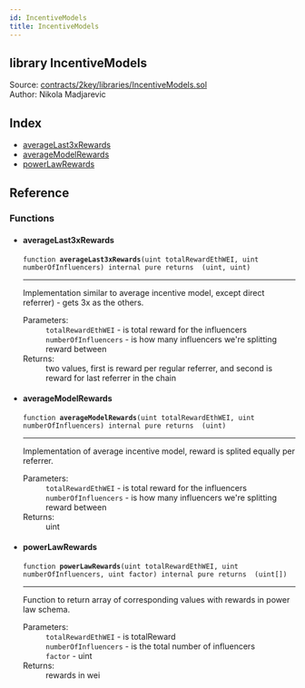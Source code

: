 ```yaml
---
id: IncentiveModels
title: IncentiveModels
---
```


<div class="contract-doc"><div class="contract"><h2 class="contract-header"><span class="contract-kind">library</span> IncentiveModels</h2><div class="source">Source: <a href="https://github.com/2keynet/web3-alpha/blob/v0.0.3/contracts/2key/libraries/IncentiveModels.sol" target="_blank">contracts/2key/libraries/IncentiveModels.sol</a></div><div class="author">Author: Nikola Madjarevic</div></div><div class="index"><h2>Index</h2><ul><li><a href="IncentiveModels.html#averageLast3xRewards">averageLast3xRewards</a></li><li><a href="IncentiveModels.html#averageModelRewards">averageModelRewards</a></li><li><a href="IncentiveModels.html#powerLawRewards">powerLawRewards</a></li></ul></div><div class="reference"><h2>Reference</h2><div class="functions"><h3>Functions</h3><ul><li><div class="item function"><span id="averageLast3xRewards" class="anchor-marker"></span><h4 class="name">averageLast3xRewards</h4><div class="body"><code class="signature">function <strong>averageLast3xRewards</strong><span>(uint totalRewardEthWEI, uint numberOfInfluencers) </span><span>internal </span><span>pure </span><span>returns  (uint, uint) </span></code><hr/><div class="description"><p>Implementation similar to average incentive model, except direct referrer) - gets 3x as the others.</p></div><dl><dt><span class="label-parameters">Parameters:</span></dt><dd><div><code>totalRewardEthWEI</code> - is total reward for the influencers</div><div><code>numberOfInfluencers</code> - is how many influencers we&#x27;re splitting reward between</div></dd><dt><span class="label-return">Returns:</span></dt><dd>two values, first is reward per regular referrer, and second is reward for last referrer in the chain</dd></dl></div></div></li><li><div class="item function"><span id="averageModelRewards" class="anchor-marker"></span><h4 class="name">averageModelRewards</h4><div class="body"><code class="signature">function <strong>averageModelRewards</strong><span>(uint totalRewardEthWEI, uint numberOfInfluencers) </span><span>internal </span><span>pure </span><span>returns  (uint) </span></code><hr/><div class="description"><p>Implementation of average incentive model, reward is splited equally per referrer.</p></div><dl><dt><span class="label-parameters">Parameters:</span></dt><dd><div><code>totalRewardEthWEI</code> - is total reward for the influencers</div><div><code>numberOfInfluencers</code> - is how many influencers we&#x27;re splitting reward between</div></dd><dt><span class="label-return">Returns:</span></dt><dd>uint</dd></dl></div></div></li><li><div class="item function"><span id="powerLawRewards" class="anchor-marker"></span><h4 class="name">powerLawRewards</h4><div class="body"><code class="signature">function <strong>powerLawRewards</strong><span>(uint totalRewardEthWEI, uint numberOfInfluencers, uint factor) </span><span>internal </span><span>pure </span><span>returns  (uint[]) </span></code><hr/><div class="description"><p>Function to return array of corresponding values with rewards in power law schema.</p></div><dl><dt><span class="label-parameters">Parameters:</span></dt><dd><div><code>totalRewardEthWEI</code> - is totalReward</div><div><code>numberOfInfluencers</code> - is the total number of influencers</div><div><code>factor</code> - uint</div></dd><dt><span class="label-return">Returns:</span></dt><dd>rewards in wei</dd></dl></div></div></li></ul></div></div></div>
